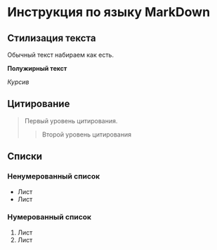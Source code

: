 # Инструкция по языку MarkDown

## Стилизация текста

Обычный текст набираем как есть.

**Полужирный текст**

*Курсив*

## Цитирование
> Первый уровень цитирования.
>> Второй уровень цитирования

## Списки
### Ненумерованный список
* Лист
* Лист

### Нумерованный список
1. Лист 
2. Лист
